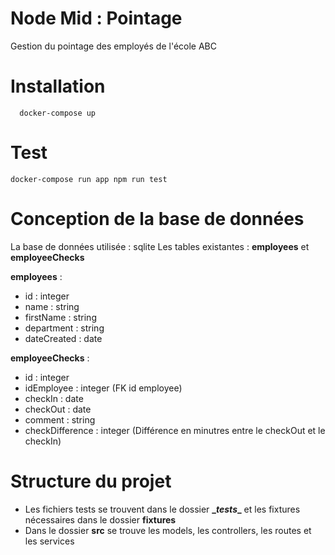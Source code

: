 # Node Mid : Pointage
Gestion du pointage des employés de l'école ABC

# Installation
```
  docker-compose up
```

# Test
```
docker-compose run app npm run test
```

# Conception de la base de données
La base de données utilisée : sqlite
Les tables existantes : **employees** et **employeeChecks**

**employees** :
- id : integer
- name : string
- firstName : string
- department : string
- dateCreated : date

**employeeChecks** :
- id : integer
- idEmployee : integer (FK id employee)
- checkIn : date
- checkOut : date
- comment : string
- checkDifference : integer (Différence en minutres entre le checkOut et le checkIn)

# Structure du projet
- Les fichiers tests se trouvent dans le dossier **\__tests__** et les fixtures nécessaires dans le dossier **fixtures**
- Dans le dossier **src** se trouve les models, les controllers, les routes et les services